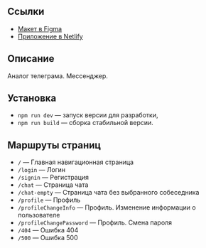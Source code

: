 ## Ссылки
* [Макет в Figma](https://www.figma.com/file/24EUnEHGEDNLdOcxg7ULwV/Chat?t=FYOdJnqKYgVIVxFe-0)
* [Приложение в Netlify](https://calm-belekoy-478e0c.netlify.app/)

## Описание
Аналог телеграма. Мессенджер.

## Установка

- `npm run dev` — запуск версии для разработки,
- `npm run build` — сборка стабильной версии.

## Маршруты страниц

- `/` — Главная навигационная страница
- `/login` — Логин
- `/signin` — Регистрация
- `/chat` — Страница чата
- `/chat-empty` — Страница чата без выбранного собеседника
- `/profile` — Профиль
- `/profileChangeInfo` — Профиль. Изменение информации о пользователе
- `/profileChangePassword` — Профиль. Смена пароля
- `/404` — Ошибка 404
- `/500` — Ошибка 500
